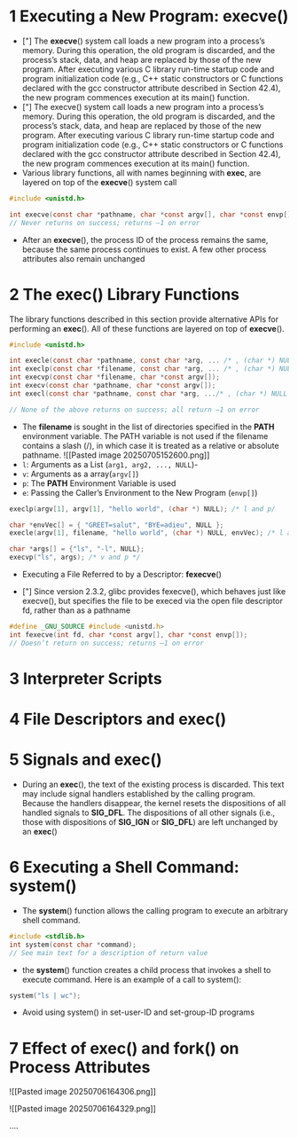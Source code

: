 
# 1 Executing a New Program: **execve**()

- ["] The **execve**() system call loads a new program into a process’s memory. During this operation, the old program is discarded, and the process’s stack, data, and heap are replaced by those of the new program. After executing various C library run-time startup code and program initialization code (e.g., C++ static constructors or C functions declared with the gcc constructor attribute described in Section 42.4), the new program commences execution at its main() function.
- ["]  The execve() system call loads a new program into a process’s memory. During this operation, the old program is discarded, and the process’s stack, data, and heap are replaced by those of the new program. After executing various C library run-time startup code and program initialization code (e.g., C++ static constructors or C functions declared with the gcc constructor attribute described in Section 42.4), the new program commences execution at its main() function.
- Various library functions, all with names beginning with **exec**, are layered on top of the **execve**() system call
```c
#include <unistd.h>

int execve(const char *pathname, char *const argv[], char *const envp[]);
// Never returns on success; returns –1 on error
```
- After an **execve**(), the process ID of the process remains the same, because the same process continues to exist. A few other process attributes also remain unchanged

# 2 The **exec**() Library Functions

The library functions described in this section provide alternative APIs for performing an **exec**(). All of these functions are layered on top of **execve**().

```c
#include <unistd.h>

int execle(const char *pathname, const char *arg, ... /* , (char *) NULL, char *const envp[] */ );
int execlp(const char *filename, const char *arg, ... /* , (char *) NULL */);
int execvp(const char *filename, char *const argv[]);
int execv(const char *pathname, char *const argv[]);
int execl(const char *pathname, const char *arg, .../* , (char *) NULL */);

// None of the above returns on success; all return –1 on error
```
- The **filename** is sought in the list of directories specified in the **PATH** environment variable. The PATH variable is not used if the filename contains a slash (/), in which case it is treated as a relative or absolute pathname.
![[Pasted image 20250705152600.png]]
- `l`: Arguments as a List (`arg1, arg2, ..., NULL`)- 
- `v`: Arguments as a array(`argv[]`)
- `p`: The **PATH** Environment Variable is used
- `e`: Passing the Caller’s Environment to the New Program (`envp[]`)
```c
execlp(argv[1], argv[1], "hello world", (char *) NULL); /* l and p/
```

```c
char *envVec[] = { "GREET=salut", "BYE=adieu", NULL };
execle(argv[1], filename, "hello world", (char *) NULL, envVec); /* l and e */
```

```c
char *args[] = {"ls", "-l", NULL};
execvp("ls", args); /* v and p */
```

 * Executing a File Referred to by a Descriptor: **fexecve**()

 - ["] Since version 2.3.2, glibc provides fexecve(), which behaves just like execve(), but specifies the file to be execed via the open file descriptor fd, rather than as a pathname
```c
#define _GNU_SOURCE #include <unistd.h>
int fexecve(int fd, char *const argv[], char *const envp[]);
// Doesn’t return on success; returns –1 on error
```



# 3 Interpreter Scripts
# 4 File Descriptors and **exec**()
# 5 Signals and **exec**()
- During an **exec**(), the text of the existing process is discarded. This text may include signal handlers established by the calling program. Because the handlers disappear, the kernel resets the dispositions of all handled signals to **SIG_DFL**. The dispositions of all other signals (i.e., those with dispositions of **SIG_IGN** or **SIG_DFL**) are left unchanged by an **exec**()

# 6 Executing a Shell Command: **system**()
- The **system**() function allows the calling program to execute an arbitrary shell command.

```c
#include <stdlib.h> 
int system(const char *command);
// See main text for a description of return value
```
- the **system**() function creates a child process that invokes a shell to execute command. Here is an example of a call to system():
```c
system("ls | wc");
```
- Avoid using system() in set-user-ID and set-group-ID programs

# 7 Effect of **exec**() and **fork**() on Process Attributes
![[Pasted image 20250706164306.png]]

![[Pasted image 20250706164329.png]]

....

